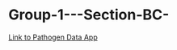 # Group-1---Section-BC-

[Link to Pathogen Data App](https://nitya-l.shinyapps.io/Group1-SectionBC/?_ga=2.104756800.1318102268.1678275142-538732066.1677885775)